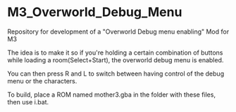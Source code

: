 # M3_Overworld_Debug_Menu
Repository for development of a "Overworld Debug menu enabling" Mod for M3

The idea is to make it so if you're holding a certain combination of buttons while loading a room(Select+Start),
the overworld debug menu is enabled.

You can then press R and L to switch between having control of the debug menu or the characters.

To build, place a ROM named mother3.gba in the folder with these files, then use i.bat.
